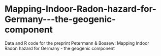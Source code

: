 # Mapping-Indoor-Radon-hazard-for-Germany---the-geogenic-component
Data and R code for the preprint Petermann & Bossew: Mapping Indoor Radon hazard for Germany - the geogenic component
